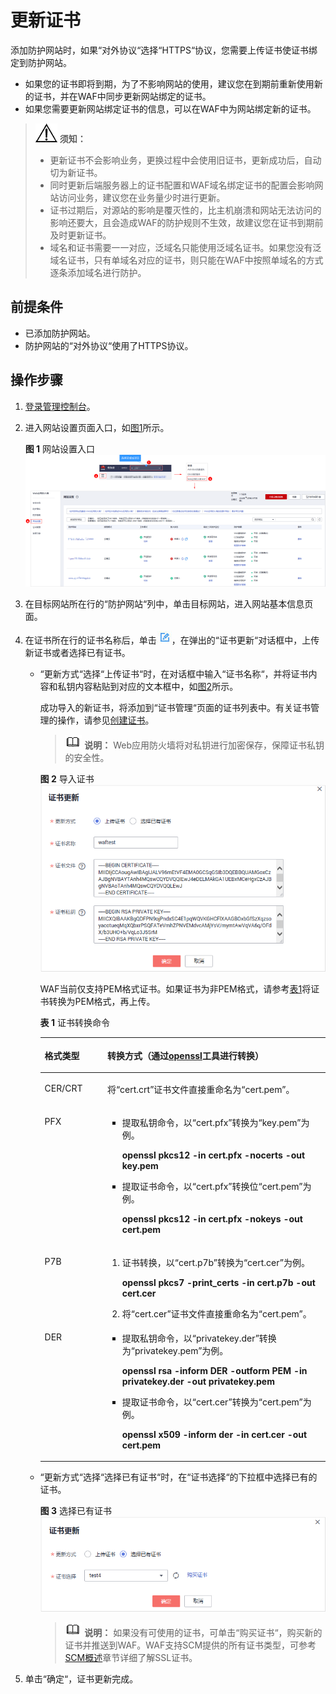 # 更新证书<a name="waf_01_0262"></a>

添加防护网站时，如果“对外协议“选择“HTTPS“协议，您需要上传证书使证书绑定到防护网站。

-   如果您的证书即将到期，为了不影响网站的使用，建议您在到期前重新使用新的证书，并在WAF中同步更新网站绑定的证书。
-   如果您需要更新网站绑定证书的信息，可以在WAF中为网站绑定新的证书。

>![](public_sys-resources/icon-notice.gif) **须知：** 
>-   更新证书不会影响业务，更换过程中会使用旧证书，更新成功后，自动切为新证书。
>-   同时更新后端服务器上的证书配置和WAF域名绑定证书的配置会影响网站访问业务，建议您在业务量少时进行更新。
>-   证书过期后，对源站的影响是覆灭性的，比主机崩溃和网站无法访问的影响还要大，且会造成WAF的防护规则不生效，故建议您在证书到期前及时更新证书。
>-   域名和证书需要一一对应，泛域名只能使用泛域名证书。如果您没有泛域名证书，只有单域名对应的证书，则只能在WAF中按照单域名的方式逐条添加域名进行防护。

## 前提条件<a name="section1032870191810"></a>

-   已添加防护网站。
-   防护网站的“对外协议“使用了HTTPS协议。

## 操作步骤<a name="section0629134732013"></a>

1.  [登录管理控制台](https://console.huaweicloud.com/?locale=zh-cn)。
2.  进入网站设置页面入口，如[图1](#waf_01_0002_fig172535820151)所示。

    **图 1**  网站设置入口<a name="waf_01_0002_fig172535820151"></a>  
    ![](figures/网站设置入口.png "网站设置入口")

3.  在目标网站所在行的“防护网站“列中，单击目标网站，进入网站基本信息页面。
4.  在证书所在行的证书名称后，单击![](figures/icon-edit.jpg)，在弹出的“证书更新“对话框中，上传新证书或者选择已有证书。
    -   “更新方式“选择“上传证书“时，在对话框中输入“证书名称“，并将证书内容和私钥内容粘贴到对应的文本框中，如[图2](#fig1518314493518)所示。

        成功导入的新证书，将添加到“证书管理“页面的证书列表中。有关证书管理的操作，请参见[创建证书](zh-cn_topic_0269054717.md)。

        >![](public_sys-resources/icon-note.gif) **说明：** 
        >Web应用防火墙将对私钥进行加密保存，保障证书私钥的安全性。

        **图 2**  导入证书<a name="fig1518314493518"></a>  
        ![](figures/导入证书.png "导入证书")

        WAF当前仅支持PEM格式证书。如果证书为非PEM格式，请参考[表1](#waf_01_0002_zh-cn_topic_0154713246_table1184924815910)将证书转换为PEM格式，再上传。

        **表 1**  证书转换命令

        <a name="waf_01_0002_zh-cn_topic_0154713246_table1184924815910"></a>
        <table><thead align="left"><tr id="waf_01_0002_zh-cn_topic_0154713246_row2847448797"><th class="cellrowborder" valign="top" width="21.990000000000002%" id="mcps1.2.3.1.1"><p id="waf_01_0002_zh-cn_topic_0154713246_p98475489920"><a name="waf_01_0002_zh-cn_topic_0154713246_p98475489920"></a><a name="waf_01_0002_zh-cn_topic_0154713246_p98475489920"></a>格式类型</p>
        </th>
        <th class="cellrowborder" valign="top" width="78.01%" id="mcps1.2.3.1.2"><p id="waf_01_0002_zh-cn_topic_0154713246_p18847164813920"><a name="waf_01_0002_zh-cn_topic_0154713246_p18847164813920"></a><a name="waf_01_0002_zh-cn_topic_0154713246_p18847164813920"></a>转换方式（<span>通过</span><a href="https://www.openssl.org/" target="_blank" rel="noopener noreferrer">openssl</a><span>工具进行转换</span>）</p>
        </th>
        </tr>
        </thead>
        <tbody><tr id="waf_01_0002_zh-cn_topic_0154713246_row1784719481093"><td class="cellrowborder" valign="top" width="21.990000000000002%" headers="mcps1.2.3.1.1 "><p id="waf_01_0002_zh-cn_topic_0154713246_p68471489919"><a name="waf_01_0002_zh-cn_topic_0154713246_p68471489919"></a><a name="waf_01_0002_zh-cn_topic_0154713246_p68471489919"></a>CER/CRT</p>
        </td>
        <td class="cellrowborder" valign="top" width="78.01%" headers="mcps1.2.3.1.2 "><p id="waf_01_0002_zh-cn_topic_0154713246_p88479481916"><a name="waf_01_0002_zh-cn_topic_0154713246_p88479481916"></a><a name="waf_01_0002_zh-cn_topic_0154713246_p88479481916"></a>将<span class="filepath" id="waf_01_0002_zh-cn_topic_0154713246_filepath78476481915"><a name="waf_01_0002_zh-cn_topic_0154713246_filepath78476481915"></a><a name="waf_01_0002_zh-cn_topic_0154713246_filepath78476481915"></a>“cert.crt”</span>证书文件直接重命名为<span class="filepath" id="waf_01_0002_zh-cn_topic_0154713246_filepath98475485919"><a name="waf_01_0002_zh-cn_topic_0154713246_filepath98475485919"></a><a name="waf_01_0002_zh-cn_topic_0154713246_filepath98475485919"></a>“cert.pem”</span>。</p>
        </td>
        </tr>
        <tr id="waf_01_0002_zh-cn_topic_0154713246_row1484714481196"><td class="cellrowborder" valign="top" width="21.990000000000002%" headers="mcps1.2.3.1.1 "><p id="waf_01_0002_zh-cn_topic_0154713246_p14847164816915"><a name="waf_01_0002_zh-cn_topic_0154713246_p14847164816915"></a><a name="waf_01_0002_zh-cn_topic_0154713246_p14847164816915"></a>PFX</p>
        </td>
        <td class="cellrowborder" valign="top" width="78.01%" headers="mcps1.2.3.1.2 "><a name="waf_01_0002_ul3496153515520"></a><a name="waf_01_0002_ul3496153515520"></a><ul id="waf_01_0002_ul3496153515520"><li>提取私钥命令，以<span class="filepath" id="waf_01_0002_zh-cn_topic_0154713246_filepath1584712483914"><a name="waf_01_0002_zh-cn_topic_0154713246_filepath1584712483914"></a><a name="waf_01_0002_zh-cn_topic_0154713246_filepath1584712483914"></a>“cert.pfx”</span>转换为<span class="filepath" id="waf_01_0002_zh-cn_topic_0154713246_filepath17847184810916"><a name="waf_01_0002_zh-cn_topic_0154713246_filepath17847184810916"></a><a name="waf_01_0002_zh-cn_topic_0154713246_filepath17847184810916"></a>“key.pem”</span>为例。<p id="waf_01_0002_p15883394553"><a name="waf_01_0002_p15883394553"></a><a name="waf_01_0002_p15883394553"></a><strong id="waf_01_0002_b11888204916494"><a name="waf_01_0002_b11888204916494"></a><a name="waf_01_0002_b11888204916494"></a>openssl</strong> <strong id="waf_01_0002_b9417135615497"><a name="waf_01_0002_b9417135615497"></a><a name="waf_01_0002_b9417135615497"></a>pkcs12</strong> <strong id="waf_01_0002_b113841017509"><a name="waf_01_0002_b113841017509"></a><a name="waf_01_0002_b113841017509"></a>-in</strong> <strong id="waf_01_0002_b13236615504"><a name="waf_01_0002_b13236615504"></a><a name="waf_01_0002_b13236615504"></a>cert.pfx</strong> <strong id="waf_01_0002_b02951111205015"><a name="waf_01_0002_b02951111205015"></a><a name="waf_01_0002_b02951111205015"></a>-nocerts</strong> <strong id="waf_01_0002_b15636191518504"><a name="waf_01_0002_b15636191518504"></a><a name="waf_01_0002_b15636191518504"></a>-out</strong> <strong id="waf_01_0002_b2231162113502"><a name="waf_01_0002_b2231162113502"></a><a name="waf_01_0002_b2231162113502"></a>key.pem</strong></p>
        </li><li>提取证书命令，以<span class="filepath" id="waf_01_0002_zh-cn_topic_0154713246_filepath148471048490"><a name="waf_01_0002_zh-cn_topic_0154713246_filepath148471048490"></a><a name="waf_01_0002_zh-cn_topic_0154713246_filepath148471048490"></a>“cert.pfx”</span>转换位<span class="filepath" id="waf_01_0002_zh-cn_topic_0154713246_filepath68471648499"><a name="waf_01_0002_zh-cn_topic_0154713246_filepath68471648499"></a><a name="waf_01_0002_zh-cn_topic_0154713246_filepath68471648499"></a>“cert.pem”</span>为例。<p id="waf_01_0002_p1038613218565"><a name="waf_01_0002_p1038613218565"></a><a name="waf_01_0002_p1038613218565"></a><strong id="waf_01_0002_b14387129568"><a name="waf_01_0002_b14387129568"></a><a name="waf_01_0002_b14387129568"></a>openssl</strong> <strong id="waf_01_0002_b73871924562"><a name="waf_01_0002_b73871924562"></a><a name="waf_01_0002_b73871924562"></a>pkcs12</strong> <strong id="waf_01_0002_b173871245618"><a name="waf_01_0002_b173871245618"></a><a name="waf_01_0002_b173871245618"></a>-in</strong> <strong id="waf_01_0002_b18387152205613"><a name="waf_01_0002_b18387152205613"></a><a name="waf_01_0002_b18387152205613"></a>cert.pfx</strong> <strong id="waf_01_0002_b83875219562"><a name="waf_01_0002_b83875219562"></a><a name="waf_01_0002_b83875219562"></a>-nokeys</strong> <strong id="waf_01_0002_b17387029563"><a name="waf_01_0002_b17387029563"></a><a name="waf_01_0002_b17387029563"></a>-out</strong> <strong id="waf_01_0002_b1038718215565"><a name="waf_01_0002_b1038718215565"></a><a name="waf_01_0002_b1038718215565"></a>cert.pem</strong></p>
        </li></ul>
        </td>
        </tr>
        <tr id="waf_01_0002_zh-cn_topic_0154713246_row15847548495"><td class="cellrowborder" valign="top" width="21.990000000000002%" headers="mcps1.2.3.1.1 "><p id="waf_01_0002_zh-cn_topic_0154713246_p12847448399"><a name="waf_01_0002_zh-cn_topic_0154713246_p12847448399"></a><a name="waf_01_0002_zh-cn_topic_0154713246_p12847448399"></a>P7B</p>
        </td>
        <td class="cellrowborder" valign="top" width="78.01%" headers="mcps1.2.3.1.2 "><a name="waf_01_0002_ol44712212610"></a><a name="waf_01_0002_ol44712212610"></a><ol id="waf_01_0002_ol44712212610"><li>证书转换，以<span class="filepath" id="waf_01_0002_zh-cn_topic_0154713246_filepath3847154818919"><a name="waf_01_0002_zh-cn_topic_0154713246_filepath3847154818919"></a><a name="waf_01_0002_zh-cn_topic_0154713246_filepath3847154818919"></a>“cert.p7b”</span>转换为<span class="filepath" id="waf_01_0002_zh-cn_topic_0154713246_filepath784716482919"><a name="waf_01_0002_zh-cn_topic_0154713246_filepath784716482919"></a><a name="waf_01_0002_zh-cn_topic_0154713246_filepath784716482919"></a>“cert.cer”</span>为例。<p id="waf_01_0002_p1898128379"><a name="waf_01_0002_p1898128379"></a><a name="waf_01_0002_p1898128379"></a><strong id="waf_01_0002_b1757415260517"><a name="waf_01_0002_b1757415260517"></a><a name="waf_01_0002_b1757415260517"></a>openssl</strong> <strong id="waf_01_0002_b24213295111"><a name="waf_01_0002_b24213295111"></a><a name="waf_01_0002_b24213295111"></a>pkcs7</strong> <strong id="waf_01_0002_b13387737165115"><a name="waf_01_0002_b13387737165115"></a><a name="waf_01_0002_b13387737165115"></a>-print_certs</strong> <strong id="waf_01_0002_b526034115514"><a name="waf_01_0002_b526034115514"></a><a name="waf_01_0002_b526034115514"></a>-in</strong> <strong id="waf_01_0002_b3215646135110"><a name="waf_01_0002_b3215646135110"></a><a name="waf_01_0002_b3215646135110"></a>cert.p7b</strong> <strong id="waf_01_0002_b15714195014512"><a name="waf_01_0002_b15714195014512"></a><a name="waf_01_0002_b15714195014512"></a>-out</strong> <strong id="waf_01_0002_b17145610518"><a name="waf_01_0002_b17145610518"></a><a name="waf_01_0002_b17145610518"></a>cert.<span>cer</span></strong></p>
        </li><li>将<span class="filepath" id="waf_01_0002_filepath5313140571"><a name="waf_01_0002_filepath5313140571"></a><a name="waf_01_0002_filepath5313140571"></a>“cert.cer”</span>证书文件直接重命名为<span class="filepath" id="waf_01_0002_filepath14551655465"><a name="waf_01_0002_filepath14551655465"></a><a name="waf_01_0002_filepath14551655465"></a>“cert.pem”</span>。</li></ol>
        </td>
        </tr>
        <tr id="waf_01_0002_zh-cn_topic_0154713246_row12849154819915"><td class="cellrowborder" valign="top" width="21.990000000000002%" headers="mcps1.2.3.1.1 "><p id="waf_01_0002_zh-cn_topic_0154713246_p1984713481495"><a name="waf_01_0002_zh-cn_topic_0154713246_p1984713481495"></a><a name="waf_01_0002_zh-cn_topic_0154713246_p1984713481495"></a>DER</p>
        </td>
        <td class="cellrowborder" valign="top" width="78.01%" headers="mcps1.2.3.1.2 "><a name="waf_01_0002_ul1919945225610"></a><a name="waf_01_0002_ul1919945225610"></a><ul id="waf_01_0002_ul1919945225610"><li>提取私钥命令，以<span class="filepath" id="waf_01_0002_filepath205005545164"><a name="waf_01_0002_filepath205005545164"></a><a name="waf_01_0002_filepath205005545164"></a>“privatekey.der”</span>转换为<span class="filepath" id="waf_01_0002_filepath1343055920166"><a name="waf_01_0002_filepath1343055920166"></a><a name="waf_01_0002_filepath1343055920166"></a>“privatekey.pem”</span>为例。<p id="waf_01_0002_p780972551416"><a name="waf_01_0002_p780972551416"></a><a name="waf_01_0002_p780972551416"></a><strong id="waf_01_0002_b118388511524"><a name="waf_01_0002_b118388511524"></a><a name="waf_01_0002_b118388511524"></a>openssl</strong> <strong id="waf_01_0002_b230514121526"><a name="waf_01_0002_b230514121526"></a><a name="waf_01_0002_b230514121526"></a>rsa</strong> <strong id="waf_01_0002_b8918101618522"><a name="waf_01_0002_b8918101618522"></a><a name="waf_01_0002_b8918101618522"></a>-inform</strong> <strong id="waf_01_0002_b39092214525"><a name="waf_01_0002_b39092214525"></a><a name="waf_01_0002_b39092214525"></a>DER</strong> <strong id="waf_01_0002_b71249294522"><a name="waf_01_0002_b71249294522"></a><a name="waf_01_0002_b71249294522"></a>-outform</strong> <strong id="waf_01_0002_b1831923365219"><a name="waf_01_0002_b1831923365219"></a><a name="waf_01_0002_b1831923365219"></a>PEM</strong> <strong id="waf_01_0002_b10511337145214"><a name="waf_01_0002_b10511337145214"></a><a name="waf_01_0002_b10511337145214"></a>-in</strong> <strong id="waf_01_0002_b15578841115215"><a name="waf_01_0002_b15578841115215"></a><a name="waf_01_0002_b15578841115215"></a>privatekey.der</strong> <strong id="waf_01_0002_b9264174610529"><a name="waf_01_0002_b9264174610529"></a><a name="waf_01_0002_b9264174610529"></a>-out</strong> <strong id="waf_01_0002_b7957205113522"><a name="waf_01_0002_b7957205113522"></a><a name="waf_01_0002_b7957205113522"></a>privatekey.pem</strong></p>
        </li><li>提取证书命令，以<span class="filepath" id="waf_01_0002_filepath2250175075814"><a name="waf_01_0002_filepath2250175075814"></a><a name="waf_01_0002_filepath2250175075814"></a>“cert.cer”</span>转换为<span class="filepath" id="waf_01_0002_filepath825095025810"><a name="waf_01_0002_filepath825095025810"></a><a name="waf_01_0002_filepath825095025810"></a>“cert.pem”</span>为例。<p id="waf_01_0002_p5151115235815"><a name="waf_01_0002_p5151115235815"></a><a name="waf_01_0002_p5151115235815"></a><strong id="waf_01_0002_b6746102816599"><a name="waf_01_0002_b6746102816599"></a><a name="waf_01_0002_b6746102816599"></a>openssl</strong> <strong id="waf_01_0002_b59891133175915"><a name="waf_01_0002_b59891133175915"></a><a name="waf_01_0002_b59891133175915"></a>x509</strong> <strong id="waf_01_0002_b666054212595"><a name="waf_01_0002_b666054212595"></a><a name="waf_01_0002_b666054212595"></a>-inform</strong> <strong id="waf_01_0002_b18740346165916"><a name="waf_01_0002_b18740346165916"></a><a name="waf_01_0002_b18740346165916"></a>der</strong> <strong id="waf_01_0002_b6707111414173"><a name="waf_01_0002_b6707111414173"></a><a name="waf_01_0002_b6707111414173"></a>-in</strong> <strong id="waf_01_0002_b1166222161712"><a name="waf_01_0002_b1166222161712"></a><a name="waf_01_0002_b1166222161712"></a>cert.cer</strong> <strong id="waf_01_0002_b12373192781717"><a name="waf_01_0002_b12373192781717"></a><a name="waf_01_0002_b12373192781717"></a>-out cert.pem</strong></p>
        </li></ul>
        </td>
        </tr>
        </tbody>
        </table>

    -   “更新方式“选择“选择已有证书“时，在“证书选择“的下拉框中选择已有的证书。

        **图 3**  选择已有证书<a name="fig14685463111"></a>  
        ![](figures/选择已有证书.png "选择已有证书")

        >![](public_sys-resources/icon-note.gif) **说明：** 
        >如果没有可使用的证书，可单击“购买证书“，购买新的证书并推送到WAF。WAF支持SCM提供的所有证书类型，可参考[SCM概述](https://support.huaweicloud.com/productdesc-scm/scm_01_0001.html)章节详细了解SSL证书。


5.  单击“确定“，证书更新完成。

